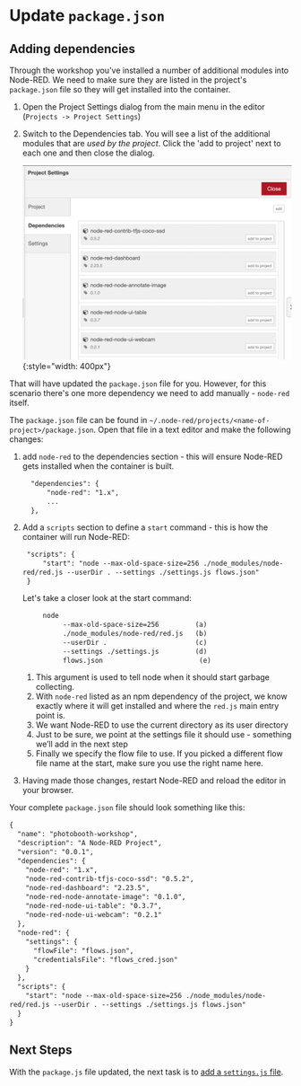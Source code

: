 # Update `package.json`

## Adding dependencies

Through the workshop you've installed a number of additional modules into
Node-RED. We need to make sure they are listed in the project's `package.json`
file so they will get installed into the container.

1. Open the Project Settings dialog from the main menu in the editor (`Projects -> Project Settings`)
2. Switch to the Dependencies tab. You will see a list of the additional modules
   that are *used by the project*. Click the 'add to project' next to each one
   and then close the dialog.

    ![](../images/project-dependencies.png){:style="width: 400px"}


That will have updated the `package.json` file for you. However, for this
scenario there's one more dependency we need to add manually - `node-red`
itself.

The `package.json` file can be found in `~/.node-red/projects/<name-of-project>/package.json`. Open that file in a text editor and make the following changes:

1. add `node-red` to the dependencies section - this will ensure Node-RED gets installed when the container is
built.

         "dependencies": {
             "node-red": "1.x",
             ...
         },

2. Add a `scripts` section to define a `start` command - this is how the
container will run Node-RED:

        "scripts": {
            "start": "node --max-old-space-size=256 ./node_modules/node-red/red.js --userDir . --settings ./settings.js flows.json"
        }

    Let's take a closer look at the start command:

            node
                 --max-old-space-size=256         (a)
                 ./node_modules/node-red/red.js   (b)
                 --userDir .                      (c)
                 --settings ./settings.js         (d)
                 flows.json                        (e)


    1. This argument is used to tell node when it should start garbage collecting.
    2. With `node-red` listed as an npm dependency of the project, we know exactly where it will get installed and where the `red.js` main entry point is.
    3. We want Node-RED to use the current directory as its user directory
    4. Just to be sure, we point at the settings file it should use - something we’ll add in the next step
    5. Finally we specify the flow file to use. If you picked a different flow file name at the start, make sure you use the right name here.

3. Having made those changes, restart Node-RED and reload the editor in your browser.


Your complete `package.json` file should look something like this:

```
{
  "name": "photobooth-workshop",
  "description": "A Node-RED Project",
  "version": "0.0.1",
  "dependencies": {
    "node-red": "1.x",
    "node-red-contrib-tfjs-coco-ssd": "0.5.2",
    "node-red-dashboard": "2.23.5",
    "node-red-node-annotate-image": "0.1.0",
    "node-red-node-ui-table": "0.3.7",
    "node-red-node-ui-webcam": "0.2.1"
  },
  "node-red": {
    "settings": {
      "flowFile": "flows.json",
      "credentialsFile": "flows_cred.json"
    }
  },
  "scripts": {
    "start": "node --max-old-space-size=256 ./node_modules/node-red/red.js --userDir . --settings ./settings.js flows.json"
  }
}
```


## Next Steps

With the `package.js` file updated, the next task is to [add a `settings.js` file](settings.md).
